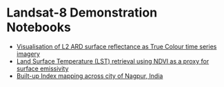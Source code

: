 # Landsat-8 Demonstration Notebooks

* [Visualisation of L2 ARD surface reflectance as True Colour time series imagery](https://nbviewer.jupyter.org/github/chris010970/sentinelhub/blob/main/process-api/notebooks/landsat-8/l8-timeseries-rgb.ipynb)
* [Land Surface Temperature (LST) retrieval using NDVI as a proxy for surface emissivity](https://nbviewer.jupyter.org/github/chris010970/sentinelhub/blob/main/process-api/notebooks/landsat-8/l8-timeseries-lst.ipynb)
* [Built-up Index mapping across city of Nagpur, India](https://nbviewer.jupyter.org/github/chris010970/sentinelhub/blob/main/process-api/notebooks/landsat-8/l8-timeseries-bui.ipynb)
